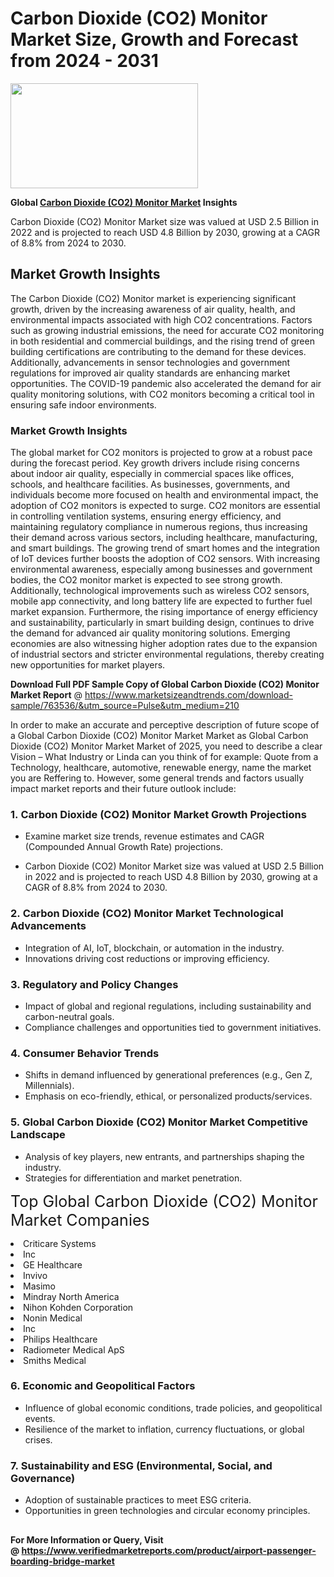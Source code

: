 <H1>Carbon Dioxide (CO2) Monitor Market Size, Growth and Forecast from 2024 - 2031</H1><img class="aligncenter size-medium wp-image-584254" src="https://thirdeyenews.in/wp-content/uploads/2024/09/Global-Market-Research-300x168.jpeg" alt="" width="300" height="168" /><p><strong>Global&nbsp;<a href="https://www.marketsizeandtrends.com/download-sample/763536/&amp;utm_source=Pulse&amp;utm_medium=210">Carbon Dioxide (CO2) Monitor Market</a> Insights</strong></p><p>Carbon Dioxide (CO2) Monitor Market size was valued at USD 2.5 Billion in 2022 and is projected to reach USD 4.8 Billion by 2030, growing at a CAGR of 8.8% from 2024 to 2030.</p><p><h2>Market Growth Insights</h2> The Carbon Dioxide (CO2) Monitor market is experiencing significant growth, driven by the increasing awareness of air quality, health, and environmental impacts associated with high CO2 concentrations. Factors such as growing industrial emissions, the need for accurate CO2 monitoring in both residential and commercial buildings, and the rising trend of green building certifications are contributing to the demand for these devices. Additionally, advancements in sensor technologies and government regulations for improved air quality standards are enhancing market opportunities. The COVID-19 pandemic also accelerated the demand for air quality monitoring solutions, with CO2 monitors becoming a critical tool in ensuring safe indoor environments. <h3>Market Growth Insights</h3> The global market for CO2 monitors is projected to grow at a robust pace during the forecast period. Key growth drivers include rising concerns about indoor air quality, especially in commercial spaces like offices, schools, and healthcare facilities. As businesses, governments, and individuals become more focused on health and environmental impact, the adoption of CO2 monitors is expected to surge. CO2 monitors are essential in controlling ventilation systems, ensuring energy efficiency, and maintaining regulatory compliance in numerous regions, thus increasing their demand across various sectors, including healthcare, manufacturing, and smart buildings. The growing trend of smart homes and the integration of IoT devices further boosts the adoption of CO2 sensors. With increasing environmental awareness, especially among businesses and government bodies, the CO2 monitor market is expected to see strong growth. Additionally, technological improvements such as wireless CO2 sensors, mobile app connectivity, and long battery life are expected to further fuel market expansion. Furthermore, the rising importance of energy efficiency and sustainability, particularly in smart building design, continues to drive the demand for advanced air quality monitoring solutions. Emerging economies are also witnessing higher adoption rates due to the expansion of industrial sectors and stricter environmental regulations, thereby creating new opportunities for market players. </p><p><span class=""><strong>Download Full PDF Sample Copy of Global Carbon Dioxide (CO2) Monitor Market Report</strong> @ <a href="https://www.marketsizeandtrends.com/download-sample/763536/&amp;utm_source=Pulse&amp;utm_medium=210" target="_blank">https://www.marketsizeandtrends.com/download-sample/763536/&amp;utm_source=Pulse&amp;utm_medium=210</a></span></p><p>In order to make an accurate and perceptive description of future scope of a Global&nbsp;Carbon Dioxide (CO2) Monitor Market Market as Global&nbsp;Carbon Dioxide (CO2) Monitor Market Market of 2025, you need to describe a clear Vision &ndash; What Industry or Linda can you think of for example: Quote from a Technology, healthcare, automotive, renewable energy, name the market you are Reffering to. However, some general trends and factors usually impact market reports and their future outlook include:</p><h3>1.&nbsp;<strong>Carbon Dioxide (CO2) Monitor Market Growth Projections</strong></h3><ul><li>Examine market size trends, revenue estimates and CAGR (Compounded Annual Growth Rate) projections.</li><li><p>Carbon Dioxide (CO2) Monitor Market size was valued at USD 2.5 Billion in 2022 and is projected to reach USD 4.8 Billion by 2030, growing at a CAGR of 8.8% from 2024 to 2030.</p></li></ul><h3>2.&nbsp;<strong>Carbon Dioxide (CO2) Monitor Market Technological Advancements</strong></h3><ul><li>Integration of AI, IoT, blockchain, or automation in the industry.</li><li>Innovations driving cost reductions or improving efficiency.</li></ul><h3>3.&nbsp;<strong>Regulatory and Policy Changes</strong></h3><ul><li>Impact of global and regional regulations, including sustainability and carbon-neutral goals.</li><li>Compliance challenges and opportunities tied to government initiatives.</li></ul><h3>4.&nbsp;<strong>Consumer Behavior Trends</strong></h3><ul><li>Shifts in demand influenced by generational preferences (e.g., Gen Z, Millennials).</li><li>Emphasis on eco-friendly, ethical, or personalized products/services.</li></ul><h3>5.&nbsp;<strong>Global Carbon Dioxide (CO2) Monitor Market Competitive Landscape</strong></h3><ul><li>Analysis of key players, new entrants, and partnerships shaping the industry.</li><li>Strategies for differentiation and market penetration.</li></ul><p data-pm-slice="1 1 []"><span style="color: inherit; font-family: inherit; font-size: 25px;">Top Global Carbon Dioxide (CO2) Monitor Market Companies</span></p><div class="" data-test-id=""><p><li>Criticare Systems</li><li> Inc</li><li> GE Healthcare</li><li> Invivo</li><li> Masimo</li><li> Mindray North America</li><li> Nihon Kohden Corporation</li><li> Nonin Medical</li><li> Inc</li><li> Philips Healthcare</li><li> Radiometer Medical ApS</li><li> Smiths Medical</li></p></div><h3>6.&nbsp;<strong>Economic and Geopolitical Factors</strong></h3><ul><li>Influence of global economic conditions, trade policies, and geopolitical events.</li><li>Resilience of the market to inflation, currency fluctuations, or global crises.</li></ul><h3>7.&nbsp;<strong>Sustainability and ESG (Environmental, Social, and Governance)</strong></h3><ul><li>Adoption of sustainable practices to meet ESG criteria.</li><li>Opportunities in green technologies and circular economy principles.</li></ul><h2><strong style="font-size: 14px;">For More Information or Query, Visit @&nbsp;</strong><a style="background-color: #ffffff; font-size: 14px;" href="https://www.marketsizeandtrends.com/report/carbon-dioxide-co2-monitor-market/" target="_blank">https://www.verifiedmarketreports.com/product/airport-passenger-boarding-bridge-market</a></h2>
